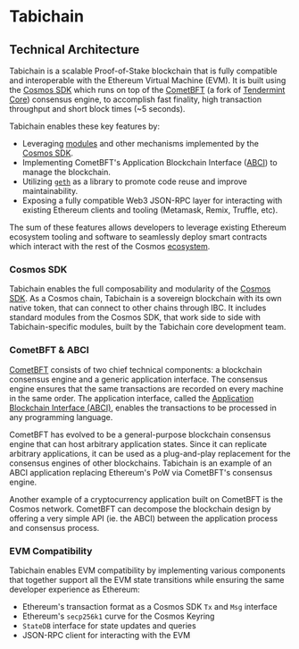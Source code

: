 # Tabichain

## Technical Architecture

Tabichain is a scalable Proof-of-Stake blockchain that is fully compatible and interoperable with the Ethereum Virtual Machine (EVM). It is built using the [Cosmos SDK](https://github.com/cosmos/cosmos-sdk/) which runs on top of the [CometBFT](https://github.com/cometbft/cometbft) (a fork of [Tendermint Core](https://docs.tendermint.com/)) consensus engine, to accomplish fast finality, high transaction throughput and short block times (\~5 seconds).

Tabichain enables these key features by:

* Leveraging [modules](https://docs.cosmos.network/v0.47/build/building-modules/intro) and other mechanisms implemented by the [Cosmos SDK](https://docs.cosmos.network/).
* Implementing CometBFT's Application Blockchain Interface ([ABCI](https://docs.tendermint.com/master/spec/abci/)) to manage the blockchain.
* Utilizing [`geth`](https://github.com/ethereum/go-ethereum) as a library to promote code reuse and improve maintainability.
* Exposing a fully compatible Web3 JSON-RPC layer for interacting with existing Ethereum clients and tooling (Metamask, Remix, Truffle, etc).

The sum of these features allows developers to leverage existing Ethereum ecosystem tooling and software to seamlessly deploy smart contracts which interact with the rest of the Cosmos [ecosystem](https://cosmos.network/ecosystem).

### Cosmos SDK

Tabichain enables the full composability and modularity of the [Cosmos SDK](https://docs.cosmos.network/). As a Cosmos chain, Tabichain is a sovereign blockchain with its own native token, that can connect to other chains through IBC. It includes standard modules from the Cosmos SDK, that work side to side with Tabichain-specific modules, built by the Tabichain core development team.

### CometBFT & ABCI

[CometBFT](https://github.com/cometbft/cometbft) consists of two chief technical components: a blockchain consensus engine and a generic application interface. The consensus engine ensures that the same transactions are recorded on every machine in the same order. The application interface, called the [Application Blockchain Interface (ABCI)](https://docs.tendermint.com/master/spec/abci/), enables the transactions to be processed in any programming language.

CometBFT has evolved to be a general-purpose blockchain consensus engine that can host arbitrary application states. Since it can replicate arbitrary applications, it can be used as a plug-and-play replacement for the consensus engines of other blockchains. Tabichain is an example of an ABCI application replacing Ethereum's PoW via CometBFT's consensus engine.

Another example of a cryptocurrency application built on CometBFT is the Cosmos network. CometBFT can decompose the blockchain design by offering a very simple API (ie. the ABCI) between the application process and consensus process.

### EVM Compatibility

Tabichain enables EVM compatibility by implementing various components that together support all the EVM state transitions while ensuring the same developer experience as Ethereum:

* Ethereum's transaction format as a Cosmos SDK `Tx` and `Msg` interface
* Ethereum's `secp256k1` curve for the Cosmos Keyring
* `StateDB` interface for state updates and queries
* JSON-RPC client for interacting with the EVM

